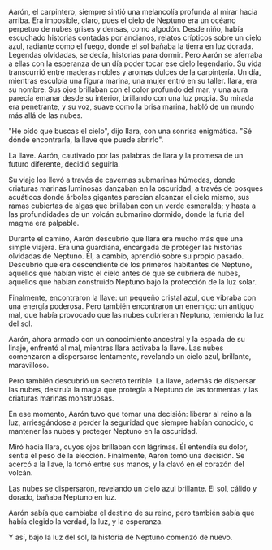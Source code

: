 Aarón, el carpintero, siempre sintió una melancolía profunda al mirar hacia arriba. Era imposible, claro, pues el cielo de Neptuno era un océano perpetuo de nubes grises y densas, como algodón. Desde niño, había escuchado historias contadas por ancianos, relatos crípticos sobre un cielo azul, radiante como el fuego, donde el sol bañaba la tierra en luz dorada. Legendas olvidadas, se decía, historias para dormir. Pero Aarón se aferraba a ellas con la esperanza de un día poder tocar ese cielo legendario. 
Su vida transcurrió entre maderas nobles y aromas dulces de la carpintería. Un día, mientras esculpía una figura marina, una mujer entró en su taller. Ilara, era su nombre. Sus ojos brillaban con el color profundo del mar, y una aura parecía emanar desde su interior, brillando con una luz propia. Su mirada era penetrante, y su voz, suave como la brisa marina, habló de un mundo más allá de las nubes.

"He oído que buscas el cielo", dijo Ilara, con una sonrisa enigmática. "Sé dónde encontrarla, la llave que puede abrirlo".

La llave. Aarón, cautivado por las palabras de Ilara y la promesa de un futuro diferente, decidió seguirla.

Su viaje los llevó a través de cavernas submarinas húmedas, donde criaturas marinas luminosas danzaban en la oscuridad; a través de bosques acuáticos donde árboles gigantes parecían alcanzar el cielo mismo, sus ramas cubiertas de algas que brillaban con un verde esmeralda; y hasta a las profundidades de un volcán submarino dormido, donde la furia del magma era palpable.

Durante el camino, Aarón descubrió que Ilara era mucho más que una simple viajera. Era una guardiána, encargada de proteger las historias olvidadas de Neptuno. Él, a cambio, aprendió sobre su propio pasado. Descubrió que era descendiente de los primeros habitantes de Neptuno, aquellos que habían visto el cielo antes de que se cubriera de nubes, aquellos que habían construido Neptuno bajo la protección de la luz solar.

Finalmente, encontraron la llave: un pequeño cristal azul, que vibraba con una energía poderosa. Pero también encontraron un enemigo: un antiguo mal, que había provocado que las nubes cubrieran Neptuno, temiendo la luz del sol.

Aarón, ahora armado con un conocimiento ancestral y la espada de su linaje, enfrentó al mal, mientras Ilara activaba la llave. Las nubes comenzaron a dispersarse lentamente, revelando un cielo azul, brillante, maravilloso.

Pero también descubrió un secreto terrible. La llave, además de dispersar las nubes, destruía la magia que protegía a Neptuno de las tormentas y las criaturas marinas monstruosas.

En ese momento, Aarón tuvo que tomar una decisión: liberar al reino a la luz, arriesgándose a perder la seguridad que siempre habían conocido, o mantener las nubes y proteger Neptuno en la oscuridad.

Miró hacia Ilara, cuyos ojos brillaban con lágrimas. Él entendía su dolor, sentía el peso de la elección. Finalmente, Aarón tomó una decisión. Se acercó a la llave, la tomó entre sus manos, y la clavó en el corazón del volcán.

Las nubes se dispersaron, revelando un cielo azul brillante. El sol, cálido y dorado, bañaba Neptuno en luz.

Aarón sabía que cambiaba el destino de su reino, pero también sabía que había elegido la verdad, la luz, y la esperanza.

Y así, bajo la luz del sol, la historia de Neptuno comenzó de nuevo.
